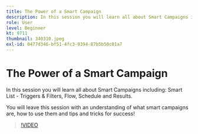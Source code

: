 ```yaml
---
title: The Power of a Smart Campaign
description: In this session you will learn all about Smart Campaigns including - Smart List - Triggers & Filters, Flow, Schedule and Results.
role: User
level: Beginner
kt: 9711
thumbnail: 340310.jpeg
exl-id: 0477d346-bf51-4fc3-9394-87b5b50c01a7
---
```

# The Power of a Smart Campaign

In this session you will learn all about Smart Campaigns including: Smart List - Triggers & Filters, Flow, Schedule and Results.

You will leave this session with an understanding of what smart campaigns are, how to use them and tips and tricks for success!

>[!VIDEO](https://video.tv.adobe.com/v/340310/?quality=12&learn=on)
